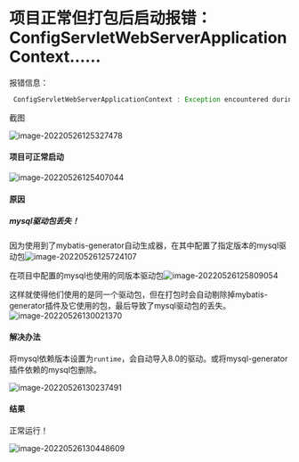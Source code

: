 # 项目正常但打包后启动报错：ConfigServletWebServerApplicationContext……

报错信息：

```java
 ConfigServletWebServerApplicationContext : Exception encountered during context initialization - cancelling refresh attempt: org.springframework.beans.factory.UnsatisfiedDependencyException: Error creating bean with name 'articleController': Unsatisfied dependency expressed through field 'articleService'; nested exception is org.springframework.beans.factory.UnsatisfiedDependencyException: Error creating bean with name 'articleServiceImpl': Unsatisfied dependency expressed through field 'articleMapper'……
```

截图

![image-20220526125327478](F:\word\MD本地博客\springboot\项目正常但打包后启动报错：ConfigServletWebServerApplicationContext…….assets\image-20220526125327478-16535416574441.png)



#### 项目可正常启动

![image-20220526125407044](F:\word\MD本地博客\springboot\项目正常但打包后启动报错：ConfigServletWebServerApplicationContext…….assets\image-20220526125407044.png)



#### 原因

##### mysql驱动包丢失！

因为使用到了mybatis-generator自动生成器，在其中配置了指定版本的mysql驱动包![image-20220526125724107](F:\word\MD本地博客\springboot\项目正常但打包后启动报错：ConfigServletWebServerApplicationContext…….assets\image-20220526125724107.png)



在项目中配置的mysql也使用的同版本驱动包![image-20220526125809054](F:\word\MD本地博客\springboot\项目正常但打包后启动报错：ConfigServletWebServerApplicationContext…….assets\image-20220526125809054.png)



这样就使得他们使用的是同一个驱动包，但在打包时会自动剔除掉mybatis-generator插件及它使用的包，最后导致了mysql驱动包的丢失。![image-20220526130021370](F:\word\MD本地博客\springboot\项目正常但打包后启动报错：ConfigServletWebServerApplicationContext…….assets\image-20220526130021370.png)



#### 解决办法

将mysql依赖版本设置为`runtime`，会自动导入8.0的驱动。或将mysql-generator插件依赖的mysql包删除。

![image-20220526130237491](F:\word\MD本地博客\springboot\项目正常但打包后启动报错：ConfigServletWebServerApplicationContext…….assets\image-20220526130237491.png)



#### 结果

正常运行！

![image-20220526130448609](F:\word\MD本地博客\springboot\项目正常但打包后启动报错：ConfigServletWebServerApplicationContext…….assets\image-20220526130448609.png)